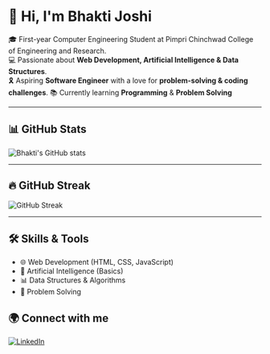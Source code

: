 # 👋 Hi, I'm Bhakti Joshi  

🎓 First-year Computer Engineering Student at Pimpri Chinchwad College of Engineering and Research.  
💻 Passionate about **Web Development, Artificial Intelligence & Data Structures**.  
🎗️ Aspiring **Software Engineer** with a love for **problem-solving & coding challenges**.
📚 Currently learning **Programming** & **Problem Solving**

---

## 📊 GitHub Stats
![Bhakti's GitHub stats](https://github-readme-stats.vercel.app/api?username=itsbhaktijoshi&show_icons=true&theme=radical)  

---

## 🔥 GitHub Streak
![GitHub Streak](https://streak-stats.demolab.com/?user=itsbhaktijoshi&theme=radical)  

---

## 🛠️ Skills & Tools
- 🌐 Web Development (HTML, CSS, JavaScript)  
- 🤖 Artificial Intelligence (Basics)  
- 📊 Data Structures & Algorithms  
- 🧩 Problem Solving  



## 🌍 Connect with me
[![LinkedIn](https://img.shields.io/badge/LinkedIn-BhaktiJoshi-blue?style=flat&logo=linkedin)](https://www.linkedin.com/in/itsbhaktijoshi)








